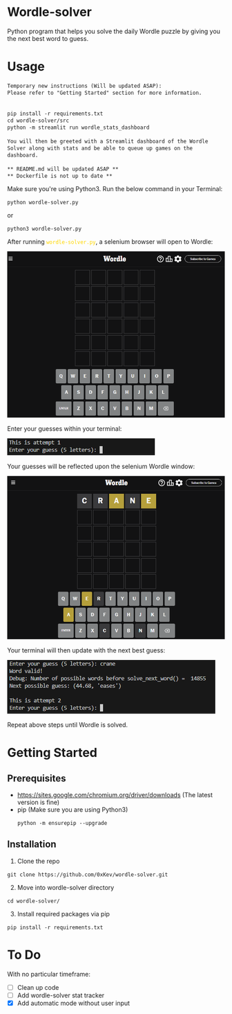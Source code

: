 # Wordle-solver #
Python program that helps you solve the daily Wordle puzzle by giving you the next best word to guess.

# Usage #
```
Temporary new instructions (Will be updated ASAP):
Please refer to "Getting Started" section for more information.


pip install -r requirements.txt
cd wordle-solver/src
python -m streamlit run wordle_stats_dashboard

You will then be greeted with a Streamlit dashboard of the Wordle Solver along with stats and be able to queue up games on the dashboard.

** README.md will be updated ASAP **
** Dockerfile is not up to date **
```


Make sure you're using Python3.
Run the below command in your Terminal:


```
python wordle-solver.py
```
or
```
python3 wordle-solver.py
```

After running <code style="color: gold">wordle-solver.py</code>, a selenium browser will open to Wordle:

![Wordle Selenium Default](/images/wordle-selenium.PNG?raw=true "Wordle Selenium")

Enter your guesses within your terminal:

![Input Guess](/images/first-guess.PNG?raw=true "Input Guess Image")

Your guesses will be reflected upon the selenium Wordle window:

![Wordle Selenium First Guess](/images/wordle-word-guessed.PNG?raw=true "Wordle Selenium First Guess")

Your terminal will then update with the next best guess:

![Solve Next Word](/images/suggested_guess.PNG "Next Best Word")

Repeat above steps until Wordle is solved.

# Getting Started #

## Prerequisites ##

- https://sites.google.com/chromium.org/driver/downloads (The latest version is fine)
- pip (Make sure you are using Python3)
    ```
    python -m ensurepip --upgrade
    ```

## Installation ##
1. Clone the repo
```
git clone https://github.com/0xKev/wordle-solver.git
```
2. Move into wordle-solver directory
```
cd wordle-solver/
```
3. Install required packages via pip
```
pip install -r requirements.txt
```

# To Do #
With no particular timeframe:
- [ ] Clean up code 
- [ ] Add wordle-solver stat tracker
- [x] Add automatic mode without user input

